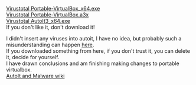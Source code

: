 [Virustotal Portable-VirtualBox_x64.exe](https://www.virustotal.com/gui/file/26c7bc56c2f52390f3cbb6a2049d409063877ac79056be89bec3f8d86d1ca17c?nocache=1)<br>
[Virustotal Portable-VirtualBox.a3x](https://www.virustotal.com/gui/file/e08c99bb62528bf165ba74378861d2688bb787178feda8b9f991c3d19516d021?nocache=1)<br>
[Virustotal AutoIt3_x64.exe](https://www.virustotal.com/gui/file/92c6531a09180fae8b2aae7384b4cea9986762f0c271b35da09b4d0e733f9f45?nocache=1)<br>
If you don't like it, don't download it!<br>

I didn't insert any viruses into autoit, I have no idea, but probably such a misunderstanding can happen [here](https://github.com/vboxme/Portable-VirtualBox/issues/93).<br>
If you downloaded something from here, if you don't trust it, you can delete it, decide for yourself.<br>
I have drawn conclusions and am finishing making changes to portable virtualbox.<br>
[AutoIt and Malware wiki](https://www.autoitscript.com/wiki/AutoIt_and_Malware)<br>
